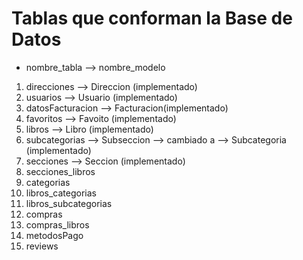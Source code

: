 # Tablas que conforman la Base de Datos

- nombre_tabla  --> nombre_modelo
1. direcciones --> Direccion (implementado)
2. usuarios --> Usuario (implementado)
3. datosFacturacion --> Facturacion(implementado)
4. favoritos --> Favoito (implementado)
5. libros --> Libro (implementado)
6. subcategorias --> Subseccion --> cambiado a --> Subcategoria (implementado)
7. secciones --> Seccion (implementado)
8. secciones_libros
9. categorias
10. libros_categorias
11. libros_subcategorias
12. compras
13. compras_libros
14. metodosPago
15. reviews
